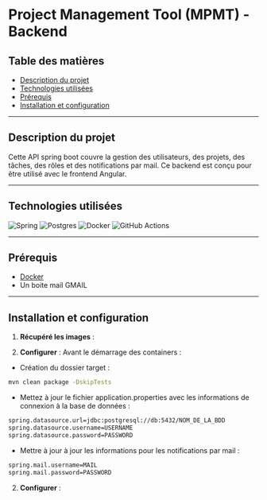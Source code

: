 # Project Management Tool (MPMT) - Backend

## Table des matières
- [Description du projet](#description-du-projet)
- [Technologies utilisées](#technologies-utilisées)
- [Prérequis](#prérequis)
- [Installation et configuration](#installation-et-configuration)

---

## Description du projet
Cette API spring boot couvre la gestion des utilisateurs, des projets, des tâches, des rôles et des notifications par mail. Ce backend est conçu pour être utilisé avec le frontend Angular.

---

## Technologies utilisées
![Spring](https://img.shields.io/badge/spring-%236DB33F.svg?style=for-the-badge&logo=spring&logoColor=white) ![Postgres](https://img.shields.io/badge/postgres-%23316192.svg?style=for-the-badge&logo=postgresql&logoColor=white) ![Docker](https://img.shields.io/badge/docker-%230db7ed.svg?style=for-the-badge&logo=docker&logoColor=white) ![GitHub Actions](https://img.shields.io/badge/github%20actions-%232671E5.svg?style=for-the-badge&logo=githubactions&logoColor=white)

---

## Prérequis
- [Docker](https://www.docker.com/get-started)
- Un boite mail GMAIL

---

## Installation et configuration

1. **Récupéré les images** :


2. **Configurer** :
Avant le démarrage des containers :
- Création du dossier target : 

```bash
mvn clean package -DskipTests
```

- Mettez à jour le fichier application.properties avec les informations de connexion à la base de données : 
```bash
spring.datasource.url=jdbc:postgresql://db:5432/NOM_DE_LA_BDD
spring.datasource.username=USERNAME
spring.datasource.password=PASSWORD
```

- Mettre à jour à jour les informations pour les notifications par mail :
```bash
spring.mail.username=MAIL
spring.mail.password=PASSWORD
```

2. **Configurer** :